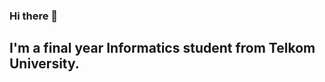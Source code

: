 ### Hi there 👋
   
## I'm a final year Informatics student from Telkom University.    

<!----
### You can check my [Resume](https://github.com/MuhammadZaky44/MuhammadZaky44/files/8030003/Muhammad.Zaky.Al.Fatih.-.Resume.pdf) for more details about my expirience.  

<p align="left">
<a href="https://github.com/MuhammadZaky44">
  <img height="170em" src="https://github-readme-stats-eight-theta.vercel.app/api?username=MuhammadZaky44&show_icons=true&theme=algolia&include_all_commits=true&count_private=true"/>
  <img height="170em" src="https://github-readme-stats-eight-theta.vercel.app/api/top-langs/?username=MuhammadZaky44&layout=compact&langs_count=8&theme=algolia"/>
</a>
</p>
<!--
**MuhammadZaky44/MuhammadZaky44** is a ✨ _special_ ✨ repository because its `README.md` (this file) appears on your GitHub profile.

Here are some ideas to get you started:

- 🔭 I’m currently working on ...
- 🌱 I’m currently learning ...
- 👯 I’m looking to collaborate on ...
- 🤔 I’m looking for help with ...
- 💬 Ask me about ...
- 📫 How to reach me: ...
- 😄 Pronouns: ...
- ⚡ Fun fact: ...
-->
